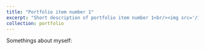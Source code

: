 ```yaml
---
title: "Portfolio item number 1"
excerpt: "Short description of portfolio item number 1<br/><img src='/images/500x300.png'>"
collection: portfolio
---
```


Somethings about myself: 


